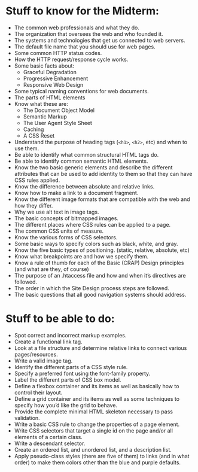 # Stuff to know for the Midterm:
- The common web professionals and what they do.
-	The organization that oversees the web and who founded it.
-	The systems and technologies that get us connected to web servers.
-	The default file name that you should use for web pages.
-	Some common HTTP status codes.
-	How the HTTP request/response cycle works.
-	Some basic facts about:
    -	Graceful Degradation  
    -	Progressive Enhancement
    -	Responsive Web Design
-	Some typical naming conventions for web documents.
-	The parts of HTML elements
-	Know what these are:
    -	The Document Object Model
    -	Semantic Markup
    -	The User Agent Style Sheet
    -	Caching
    -	A CSS Reset
-	Understand the purpose of heading tags (`<h1>`, `<h2>`, etc) and when to use them.
-	Be able to identify what common structural HTML tags do.
-	Be able to identify common semantic HTML elements.
-	Know the two basic generic elements and describe the different attributes that can be used to add identity to them so that they can have CSS rules applied.
-	Know the difference between absolute and relative links.
-	Know how to make a link to a document fragment.
-	Know the different image formats that are compatible with the web and how they differ.
-	Why we use alt text in image tags.
-	The basic concepts of bitmapped images.
-	The different places where CSS rules can be applied to a page.
-	The common CSS units of measure.
-	Know the various forms of CSS selectors.
-	Some basic ways to specify colors such as black, white, and gray.
-	Know the five basic types of positioning. (static, relative, absolute, etc)
-	Know what breakpoints are and how we specify them.
-	Know a rule of thumb for each of the Basic (CRAP) Design principles (and what are they, of course)
-	The purpose of an .htaccess file and how and when it’s directives are followed.
-	The order in which the Site Design process steps are followed.
-	The basic questions that all good navigation systems should address.

# Stuff to be able to do:
-	Spot correct and incorrect markup examples.
-	Create a functional link tag.
-	Look at a file structure and determine relative links to connect various pages/resources.
-	Write a valid image tag.
-	Identify the different parts of a CSS style rule.
-	Specify a preferred font using the font-family property.
-	Label the different parts of CSS box model.
-	Define a flexbox container and its items as well as basically how to control their layout.
-	Define a grid container and its items as well as some techniques to specify how you’d like the grid to behave.
-	Provide the complete minimal HTML skeleton necessary to pass validation.
-	Write a basic CSS rule to change the properties of a page element.
-	Write CSS selectors that target a single id on the page and/or all elements of a certain class.
-	Write a descendant selector.
-	Create an ordered list, and unordered list, and a description list.
-   Apply pseudo-class styles (there are five of them) to links (and in what order) to make them colors other than the blue and purple defaults.

